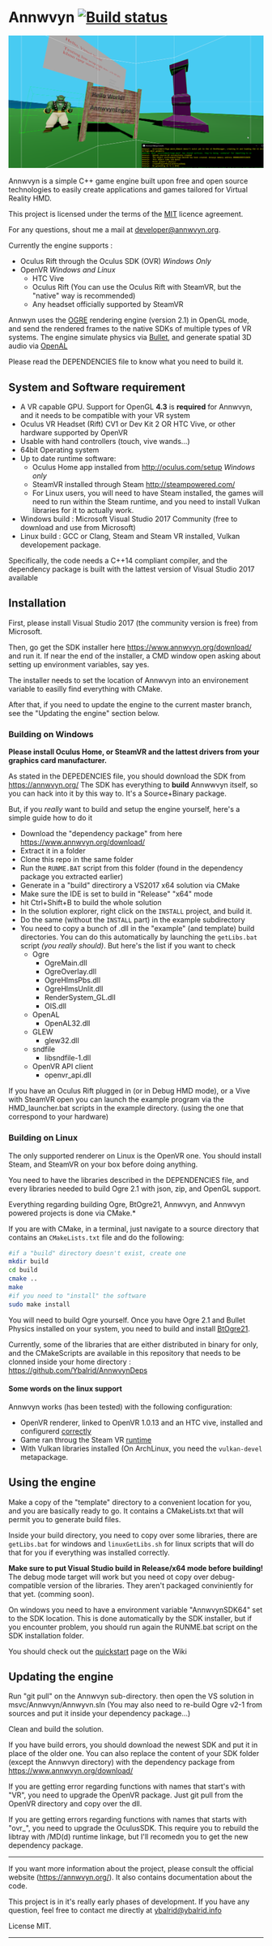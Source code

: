 # Annwvyn [![Build status](https://ci.appveyor.com/api/projects/status/dxbjamqjeuivkgkf?svg=true)](https://ci.appveyor.com/project/Ybalrid/annwvyn)

![Screnshot](AnnwvynScreenshot.png)

Annwvyn is a simple C++ game engine built upon free and open source technologies to easily create applications and games tailored for Virtual Reality HMD.

This project is licensed under the terms of the [MIT](LICENSE) licence agreement.

For any questions, shout me a mail at developer@annwvyn.org.

Currently the engine supports :
 - Oculus Rift through the Oculus SDK (OVR) *Windows Only*
 - OpenVR *Windows and Linux*
     - HTC Vive
     - Oculus Rift (You can use the Oculus Rift with SteamVR, but the "native" way is recommended)
     - Any headset officially supported by SteamVR

Annwyn uses the [OGRE](https://www.ogre3d.org/) rendering engine (version 2.1) in OpenGL mode, and send the rendered frames to the native SDKs of multiple types of VR systems. The engine simulate physics via [Bullet](http://bulletphysics.org), and generate spatial 3D audio via [OpenAL](https://www.openal.org/)

Please read the DEPENDENCIES file to know what you need to build it.

## System and Software requirement

 - A VR capable GPU. Support for OpenGL **4.3** is **required** for Annwvyn, and it needs to be compatible with your VR system
 - Oculus VR Headset (Rift) CV1 or Dev Kit 2 OR HTC Vive, or other hardware supported by OpenVR
 - Usable with hand controllers (touch, vive wands...) 
 - 64bit Operating system
 - Up to date runtime software: 
    - Oculus Home app installed from http://oculus.com/setup *Windows only*
    - SteamVR installed through Steam http://steampowered.com/ 
    - For Linux users, you will need to have Steam installed, the games will need to run within the Steam runtime, and you need to install Vulkan libraries for it to actually work.
 - Windows build : Microsoft Visual Studio 2017 Community (free to download and use from Microsoft)
 - Linux build : GCC or Clang, Steam and Steam VR installed, Vulkan developement package. 
 
Specifically, the code needs a C++14 compliant compiler, and the dependency package is built with the lattest version of Visual Studio 2017 available
 
## Installation

First, please install Visual Studio 2017 (the community version is free) from Microsoft.

Then, go get the SDK installer here https://www.annwvyn.org/download/ and run it. 
If near the end of the installer, a CMD window open asking about setting up environment variables, say yes.

The installer needs to set the location of Annwvyn into an environement variable to easilly find everything with CMake.

After that, if you need to update the engine to the current master branch, see the "Updating the engine" section below.

### Building on Windows

**Please install Oculus Home, or SteamVR and the lattest drivers from your graphics card manufacturer.**

As stated in the DEPEDENCIES file, you should download the SDK from https://annwvyn.org/
The SDK has everything to **build** Annwwvyn itself, so you can hack into it by this way to. It's a Source+Binary package.

But, if you *really* want to build and setup the engine yourself, here's a simple guide how to do it

- Download the "dependency package" from here https://www.annwvyn.org/download/
- Extract it in a folder
- Clone this repo in the same folder
- Run the `RUNME.BAT` script from this folder (found in the dependency package you extracted earlier)
- Generate in a "build" directirory a VS2017 x64 solution via CMake
- Make sure the IDE is set to build in "Release" "x64" mode
- hit Ctrl+Shift+B to build the whole solution
- In the solution explorer, right click on the `INSTALL` project, and build it.
- Do the same (without the `INSTALL` part) in the example subdirectory
- You need to copy a bunch of .dll in the "example" (and template) build directories. You can do this automatically by launching the `getLibs.bat` script *(you really should)*. But here's the list if you want to check
    - Ogre  
        - OgreMain.dll
        - OgreOverlay.dll 
        - OgreHlmsPbs.dll
        - OgreHlmsUnlit.dll
        - RenderSystem_GL.dll
        - OIS.dll
    - OpenAL
        - OpenAL32.dll
    - GLEW
        - glew32.dll        
    - sndfile
        - libsndfile-1.dll
    - OpenVR API client
        - openvr_api.dll

If you have an Oculus Rift plugged in (or in Debug HMD mode), or a Vive with SteamVR open you can launch the example program via the HMD_launcher.bat scripts in the example directory. (using the one that correspond to your hardware)

### Building on Linux

The only supported renderer on Linux is the OpenVR one. You should install Steam, and SteamVR on your box before doing anything.

You need to have the libraries described in the DEPENDENCIES file, and every libraries needed to build Ogre 2.1 with json, zip, and OpenGL support.

Everything regarding building Ogre, BtOgre21, Annwvyn, and Annwvyn powered projects is done via CMake.*

If you are with CMake, in a terminal, just navigate to a source directory that contains an `CMakeLists.txt` file and do the following:

```bash
#if a "build" directory doesn't exist, create one 
mkdir build
cd build
cmake ..
make 
#if you need to "install" the software
sudo make install
```

You will need to build Ogre yourself. Once you have Ogre 2.1 and Bullet Physics installed on your system, you need to build and install [BtOgre21](https://github.com/Ybalrid/BtOgre21).

Currently, some of the libraries that are either distributed in binary for only, and the CMakeScripts are available in this repository that needs to be clonned inside your home directory : https://github.com/Ybalrid/AnnwvynDeps

#### Some words on the linux support

Annwvyn works (has been tested) with the following configuration:
 - OpenVR renderer, linked to OpenVR 1.0.13 and an HTC vive, installed and configurerd [correctly](https://github.com/ValveSoftware/SteamVR-for-Linux)
 - Game ran throug the Steam VR [runtime](https://github.com/ValveSoftware/SteamVR-for-Linux#runtime-requirements)
 - With Vulkan libraries installed (On ArchLinux, you need the `vulkan-devel` metapackage. 

## Using the engine

Make a copy of the "template" directory to a convenient location for you, and you are basically ready to go. It contains a CMakeLists.txt that will permit you to generate build files.

Inside your build directory, you need to copy over some libraries, there are `getLibs.bat` for windows and `linuxGetLibs.sh` for linux scripts that will do that for you if everything was installed correctly.

**Make sure to put Visual Studio build in Release/x64 mode before building!** The debug mode target will work but you need ot copy over debug-compatible version of the libraries. They aren't packaged conviniently for that yet. (comming soon).

On windows you need to have a environment variable "AnnwvynSDK64" set to the SDK location. This is done automatically by the SDK installer, but if you encounter problem, you should run again the RUNME.bat script on the SDK installation folder.

You should check out the [quickstart](https://wiki.annwvyn.org/doku.php?id=quickstart) page on the Wiki


## Updating the engine

Run "git pull" on the Annwvyn sub-directory. then open the VS solution in msvc/Annwvyn/Annwyvn.sln
(You may also need to re-build Ogre v2-1 from sources and put it inside your dependency package...)

Clean and build the solution.

If you have build errors, you should download the newest SDK and put it in place of the older one. You can also replace the content of your SDK folder (except the Annwvyn directory) with the dependency package from https://www.annwvyn.org/download/

If you are getting error regarding functions with names that start's with "VR", you need to upgrade the OpenVR package. Just git pull from the OpenVR directory and copy over the dll.

If you are getting errors regarding functions with names that starts with "ovr_", you need to upgrade the OculusSDK. This require you to rebuild the libtray with /MD(d) runtime linkage, but I'll recomedn you to get the new dependency package.
______

If you want more information about the project, please consult the official website (https://annwvyn.org/). It also contains documentation about the code.

This project is in it's really early phases of development. If you have any question, feel free to contact me directly at ybalrid@ybalrid.info 

License MIT.

______

